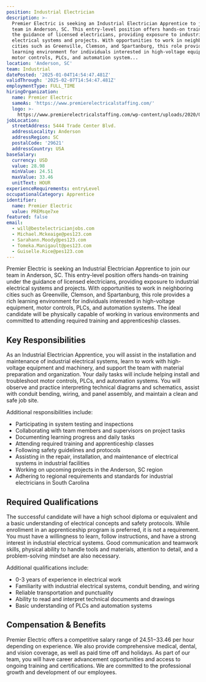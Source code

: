 ```yaml
---
position: Industrial Electrician
description: >-
  Premier Electric is seeking an Industrial Electrician Apprentice to join our
  team in Anderson, SC. This entry-level position offers hands-on training under
  the guidance of licensed electricians, providing exposure to industrial
  electrical systems and projects. With opportunities to work in neighboring
  cities such as Greenville, Clemson, and Spartanburg, this role provides a rich
  learning environment for individuals interested in high-voltage equipment,
  motor controls, PLCs, and automation system...
location: 'Anderson, SC'
team: Industrial
datePosted: '2025-01-04T14:54:47.481Z'
validThrough: '2025-02-07T14:54:47.481Z'
employmentType: FULL_TIME
hiringOrganization:
  name: Premier Electric
  sameAs: 'https://www.premierelectricalstaffing.com/'
  logo: >-
    https://www.premierelectricalstaffing.com/wp-content/uploads/2020/05/Premier-Electrical-Staffing-logo.png
jobLocation:
  streetAddress: 5444 Trade Center Blvd.
  addressLocality: Anderson
  addressRegion: SC
  postalCode: '29621'
  addressCountry: USA
baseSalary:
  currency: USD
  value: 28.98
  minValue: 24.51
  maxValue: 33.46
  unitText: HOUR
experienceRequirements: entryLevel
occupationalCategory: Apprentice
identifier:
  name: Premier Electric
  value: PREMsqe7xe
featured: false
email:
  - will@bestelectricianjobs.com
  - Michael.Mckeaige@pes123.com
  - Sarahann.Moody@pes123.com
  - Tomeka.Manigault@pes123.com
  - Guiselle.Rice@pes123.com
---
```




Premier Electric is seeking an Industrial Electrician Apprentice to join our team in Anderson, SC. This entry-level position offers hands-on training under the guidance of licensed electricians, providing exposure to industrial electrical systems and projects. With opportunities to work in neighboring cities such as Greenville, Clemson, and Spartanburg, this role provides a rich learning environment for individuals interested in high-voltage equipment, motor controls, PLCs, and automation systems. The ideal candidate will be physically capable of working in various environments and committed to attending required training and apprenticeship classes.

## Key Responsibilities

As an Industrial Electrician Apprentice, you will assist in the installation and maintenance of industrial electrical systems, learn to work with high-voltage equipment and machinery, and support the team with material preparation and organization. Your daily tasks will include helping install and troubleshoot motor controls, PLCs, and automation systems. You will observe and practice interpreting technical diagrams and schematics, assist with conduit bending, wiring, and panel assembly, and maintain a clean and safe job site.

Additional responsibilities include:

- Participating in system testing and inspections
- Collaborating with team members and supervisors on project tasks
- Documenting learning progress and daily tasks
- Attending required training and apprenticeship classes
- Following safety guidelines and protocols
- Assisting in the repair, installation, and maintenance of electrical systems in industrial facilities
- Working on upcoming projects in the Anderson, SC region
- Adhering to regional requirements and standards for industrial electricians in South Carolina

## Required Qualifications

The successful candidate will have a high school diploma or equivalent and a basic understanding of electrical concepts and safety protocols. While enrollment in an apprenticeship program is preferred, it is not a requirement. You must have a willingness to learn, follow instructions, and have a strong interest in industrial electrical systems. Good communication and teamwork skills, physical ability to handle tools and materials, attention to detail, and a problem-solving mindset are also necessary. 

Additional qualifications include:

- 0-3 years of experience in electrical work
- Familiarity with industrial electrical systems, conduit bending, and wiring
- Reliable transportation and punctuality
- Ability to read and interpret technical documents and drawings
- Basic understanding of PLCs and automation systems

## Compensation & Benefits

Premier Electric offers a competitive salary range of $24.51-$33.46 per hour depending on experience. We also provide comprehensive medical, dental, and vision coverage, as well as paid time off and holidays. As part of our team, you will have career advancement opportunities and access to ongoing training and certifications. We are committed to the professional growth and development of our employees.
